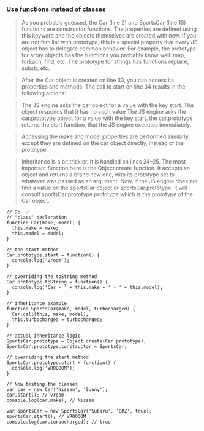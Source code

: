 ### Use functions instead of classes ###

> As you probably guessed, the Car (line 2) and SportsCar (line 18) functions are constructor functions. The properties are defined using this keyword and the objects themselves are created with new. If you are not familiar with prototype, this is a special property that every JS object has to delegate common behavior. For example, the prototype for array objects has the functions you probably know well: map, forEach, find, etc. The prototype for strings has functions replace, substr, etc.

> After the Car object is created on line 33, you can access its properties and methods. The call to start on line 34 results in the following actions:

>   The JS engine asks the car object for a value with the key start.
    The object responds that it has no such value
    The JS engine asks the car.prototype object for a value with the key start.
    the car.prototype returns the start function, that the JS engine executes immediately.

> Accessing the make and model properties are performed similarly, except they are defined on the car object directly, instead of the prototype.

> Inheritance is a bit trickier. It is handled on lines 24–25. The most important function here is the Object.create function. It accepts an object and returns a brand new one, with its prototype set to whatever was passed as an argument. Now, if the JS engine does not find a value on the sportsCar object or sportsCar.prototype, it will consult sportsCar.prototype.prototype which is the prototype of the Car object.



```
// Do  ✅
// "class" declaration
function Car(make, model) {
  this.make = make;
  this.model = model;
}

// the start method
Car.prototype.start = function() {
  console.log('vroom');
}

// overriding the toString method
Car.prototype.toString = function() {
  console.log('Car - ' + this.make + ' - ' + this.model);
}

// inheritance example
function SportsCar(make, model, turbocharged) {
  Car.call(this, make, model);
  this.turbocharged = turbocharged;
}

// actual inheritance logic
SportsCar.prototype = Object.create(Car.prototype);
SportsCar.prototype.constructor = SportsCar;

// overriding the start method
SportsCar.prototype.start = function() {
  console.log('VROOOOM');
}

// Now testing the classes
var car = new Car('Nissan', 'Sunny');
car.start(); // vroom
console.log(car.make); // Nissan

var sportsCar = new SportsCar('Subaru', 'BRZ', true);
sportsCar.start(); // VROOOOM
console.log(car.turbocharged); // true

```

